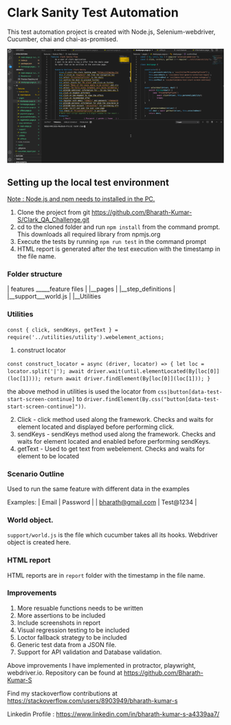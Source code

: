 # Clark Sanity Test Automation

This test automation project is created with Node.js, Selenium-webdriver, Cucumber, chai and chai-as-promised.

<img src="Clark_.gif">

## Setting up the local test environment

<u>Note : Node.js and npm needs to installed in the PC.</u> 

1. Clone the project from git https://github.com/Bharath-Kumar-S/Clark_QA_Challenge.git
2. cd to the cloned folder and run `npm install` from the command prompt. This downloads all required library from npmjs.org 
3. Execute the tests by running `npm run test` in the command prompt
4. HTML report is generated after the test execution with the timestamp in the file name.

### Folder structure
    
   |
   features  _____feature files
             |
             |__pages
             |
             |__step_definitions
             |
             |__support___world.js
             |
             |__Utilities

### Utilities 

`const { click, sendKeys, getText } = require('../utilities/utility').webelement_actions;`


1. construct locator 

`const construct_locator = async (driver, locator) => {
    let loc = locator.split('|');
    await driver.wait(until.elementLocated(By[loc[0]](loc[1])));
    return await driver.findElement(By[loc[0]](loc[1]));
}`

the above method in utilities is used the locator from  `css|button[data-test-start-screen-continue]` to `driver.findElement(By.css("button[data-test-start-screen-continue]"))`.

2. Click - click method used along the framework. Checks and waits for element located and displayed before performing click.  
3. sendKeys - sendKeys method used along the framework. Checks and waits for element located and enabled before performing sendKeys.  
4. getText - Used to get text from webelement. Checks and waits for element to be located

### Scenario Outline

Used to run the same feature with different data in the examples

 Examples:
            | Email             | Password  |
            | bharath@gmail.com | Test@1234 |

### World object.

`support/world.js` is the file which cucumber takes all its hooks. Webdriver object is created here.

### HTML report 

HTML reports are in `report` folder with the timestamp in the file name.

### Improvements

1. More resuable functions needs to be written
2. More assertions to be included 
2. Include screenshots in report
3. Visual regression testing to be included
4. Loctor fallback strategy to be included
5. Generic test data from a JSON file.
6. Support for API validation and Database validation.

Above improvements I have implemented in protractor, playwright, webdriver.io. Repository can be found at https://github.com/Bharath-Kumar-S

Find my stackoverflow contributions at https://stackoverflow.com/users/8903949/bharath-kumar-s

Linkedin Profile : https://www.linkedin.com/in/bharath-kumar-s-a4339aa7/

